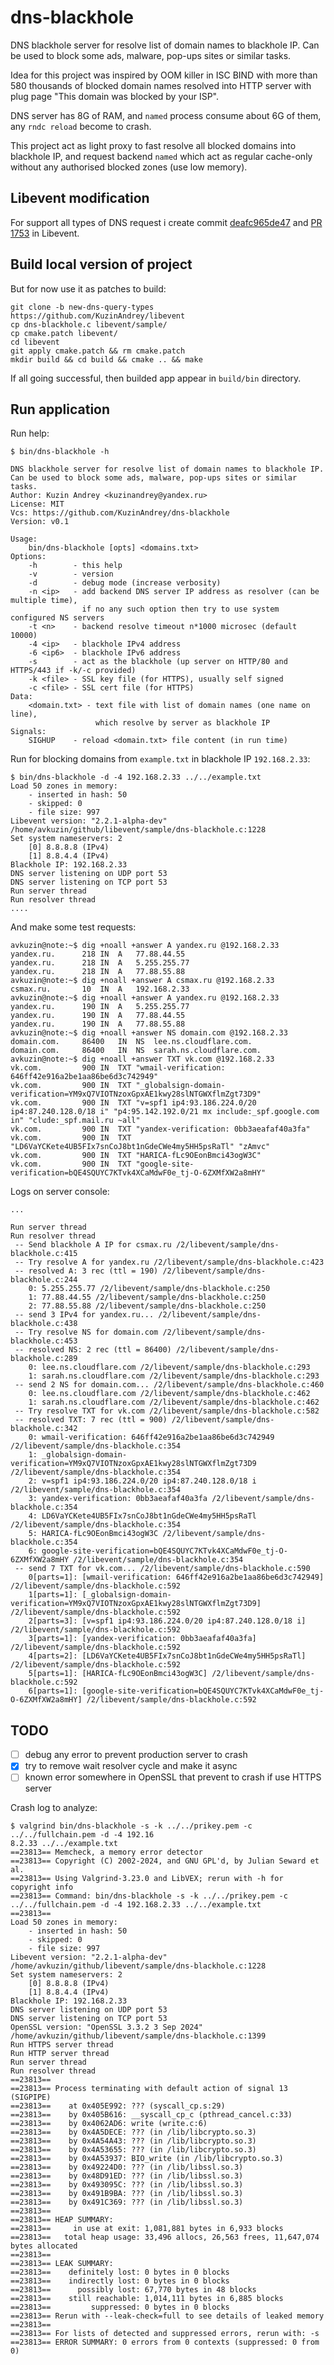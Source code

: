 # dns-blackhole

DNS blackhole server for resolve list of domain names to blackhole IP.
Can be used to block some ads, malware, pop-ups sites or similar tasks.

Idea for this project was inspired by OOM killer in ISC BIND with more
than 580 thousands of blocked domain names resolved into HTTP server with
plug page "This domain was blocked by your ISP".

DNS server has 8G of RAM, and `named` process consume about 6G of them,
any `rndc reload` become to crash.

This project act as light proxy to fast resolve all blocked domains into
blackhole IP, and request backend `named` which act as regular cache-only
without any authorised blocked zones (use low memory).


## Libevent modification

For support all types of DNS request i create commit [deafc965de47](https://github.com/KuzinAndrey/libevent/commit/deafc965de4747d5e8027ab0d5315d4564113850) and [PR 1753](https://github.com/libevent/libevent/pull/1753) in Libevent.

## Build local version of project

But for now use it as patches to build:
```shell
git clone -b new-dns-query-types https://github.com/KuzinAndrey/libevent
cp dns-blackhole.c libevent/sample/
cp cmake.patch libevent/
cd libevent
git apply cmake.patch && rm cmake.patch
mkdir build && cd build && cmake .. && make
```
If all going successful, then builded app appear in `build/bin` directory.

## Run application

Run help:
```
$ bin/dns-blackhole -h

DNS blackhole server for resolve list of domain names to blackhole IP.
Can be used to block some ads, malware, pop-ups sites or similar tasks.
Author: Kuzin Andrey <kuzinandrey@yandex.ru>
License: MIT
Vcs: https://github.com/KuzinAndrey/dns-blackhole
Version: v0.1

Usage:
    bin/dns-blackhole [opts] <domains.txt>
Options:
    -h        - this help
    -v        - version
    -d        - debug mode (increase verbosity)
    -n <ip>   - add backend DNS server IP address as resolver (can be multiple time),
                if no any such option then try to use system configured NS servers
    -t <n>    - backend resolve timeout n*1000 microsec (default 10000)
    -4 <ip>   - blackhole IPv4 address
    -6 <ip6>  - blackhole IPv6 address
    -s        - act as the blackhole (up server on HTTP/80 and HTTPS/443 if -k/-c provided)
    -k <file> - SSL key file (for HTTPS), usually self signed
    -c <file> - SSL cert file (for HTTPS)
Data:
    <domain.txt> - text file with list of domain names (one name on line),
                   which resolve by server as blackhole IP
Signals:
    SIGHUP    - reload <domain.txt> file content (in run time)

```

Run for blocking domains from `example.txt` in blackhole IP `192.168.2.33`:
```
$ bin/dns-blackhole -d -4 192.168.2.33 ../../example.txt
Load 50 zones in memory:
    - inserted in hash: 50
    - skipped: 0
    - file size: 997
Libevent version: "2.2.1-alpha-dev" /home/avkuzin/github/libevent/sample/dns-blackhole.c:1228
Set system nameservers: 2
    [0] 8.8.8.8 (IPv4)
    [1] 8.8.4.4 (IPv4)
Blackhole IP: 192.168.2.33
DNS server listening on UDP port 53
DNS server listening on TCP port 53
Run server thread
Run resolver thread
....
```

And make some test requests:
```
avkuzin@note:~$ dig +noall +answer A yandex.ru @192.168.2.33
yandex.ru.		218	IN	A	77.88.44.55
yandex.ru.		218	IN	A	5.255.255.77
yandex.ru.		218	IN	A	77.88.55.88
avkuzin@note:~$ dig +noall +answer A csmax.ru @192.168.2.33
csmax.ru.		10	IN	A	192.168.2.33
avkuzin@note:~$ dig +noall +answer A yandex.ru @192.168.2.33
yandex.ru.		190	IN	A	5.255.255.77
yandex.ru.		190	IN	A	77.88.44.55
yandex.ru.		190	IN	A	77.88.55.88
avkuzin@note:~$ dig +noall +answer NS domain.com @192.168.2.33
domain.com.		86400	IN	NS	lee.ns.cloudflare.com.
domain.com.		86400	IN	NS	sarah.ns.cloudflare.com.
avkuzin@note:~$ dig +noall +answer TXT vk.com @192.168.2.33
vk.com.			900	IN	TXT	"wmail-verification: 646ff42e916a2be1aa86be6d3c742949"
vk.com.			900	IN	TXT	"_globalsign-domain-verification=YM9xQ7VIOTNzoxGpxAE1kwy28slNTGWXflmZgt73D9"
vk.com.			900	IN	TXT	"v=spf1 ip4:93.186.224.0/20 ip4:87.240.128.0/18 i" "p4:95.142.192.0/21 mx include:_spf.google.com in" "clude:_spf.mail.ru ~all"
vk.com.			900	IN	TXT	"yandex-verification: 0bb3aeafaf40a3fa"
vk.com.			900	IN	TXT	"LD6VaYCKete4UB5FIx7snCoJ8bt1nGdeCWe4my5HH5psRaTl" "zAmvc"
vk.com.			900	IN	TXT	"HARICA-fLc9OEonBmci43ogW3C"
vk.com.			900	IN	TXT	"google-site-verification=bQE4SQUYC7KTvk4XCaMdwF0e_tj-O-6ZXMfXW2a8mHY"
```

Logs on server console:
```
...

Run server thread
Run resolver thread
 -- Send blackhole A IP for csmax.ru /2/libevent/sample/dns-blackhole.c:415
 -- Try resolve A for yandex.ru /2/libevent/sample/dns-blackhole.c:423
 -- resolved A: 3 rec (ttl = 190) /2/libevent/sample/dns-blackhole.c:244
    0: 5.255.255.77 /2/libevent/sample/dns-blackhole.c:250
    1: 77.88.44.55 /2/libevent/sample/dns-blackhole.c:250
    2: 77.88.55.88 /2/libevent/sample/dns-blackhole.c:250
 -- send 3 IPv4 for yandex.ru... /2/libevent/sample/dns-blackhole.c:438
 -- Try resolve NS for domain.com /2/libevent/sample/dns-blackhole.c:453
 -- resolved NS: 2 rec (ttl = 86400) /2/libevent/sample/dns-blackhole.c:289
    0: lee.ns.cloudflare.com /2/libevent/sample/dns-blackhole.c:293
    1: sarah.ns.cloudflare.com /2/libevent/sample/dns-blackhole.c:293
 -- send 2 NS for domain.com... /2/libevent/sample/dns-blackhole.c:460
    0: lee.ns.cloudflare.com /2/libevent/sample/dns-blackhole.c:462
    1: sarah.ns.cloudflare.com /2/libevent/sample/dns-blackhole.c:462
 -- Try resolve TXT for vk.com /2/libevent/sample/dns-blackhole.c:582
 -- resolved TXT: 7 rec (ttl = 900) /2/libevent/sample/dns-blackhole.c:342
    0: wmail-verification: 646ff42e916a2be1aa86be6d3c742949 /2/libevent/sample/dns-blackhole.c:354
    1: _globalsign-domain-verification=YM9xQ7VIOTNzoxGpxAE1kwy28slNTGWXflmZgt73D9 /2/libevent/sample/dns-blackhole.c:354
    2: v=spf1 ip4:93.186.224.0/20 ip4:87.240.128.0/18 i /2/libevent/sample/dns-blackhole.c:354
    3: yandex-verification: 0bb3aeafaf40a3fa /2/libevent/sample/dns-blackhole.c:354
    4: LD6VaYCKete4UB5FIx7snCoJ8bt1nGdeCWe4my5HH5psRaTl /2/libevent/sample/dns-blackhole.c:354
    5: HARICA-fLc9OEonBmci43ogW3C /2/libevent/sample/dns-blackhole.c:354
    6: google-site-verification=bQE4SQUYC7KTvk4XCaMdwF0e_tj-O-6ZXMfXW2a8mHY /2/libevent/sample/dns-blackhole.c:354
 -- send 7 TXT for vk.com... /2/libevent/sample/dns-blackhole.c:590
    0[parts=1]: [wmail-verification: 646ff42e916a2be1aa86be6d3c742949] /2/libevent/sample/dns-blackhole.c:592
    1[parts=1]: [_globalsign-domain-verification=YM9xQ7VIOTNzoxGpxAE1kwy28slNTGWXflmZgt73D9] /2/libevent/sample/dns-blackhole.c:592
    2[parts=3]: [v=spf1 ip4:93.186.224.0/20 ip4:87.240.128.0/18 i] /2/libevent/sample/dns-blackhole.c:592
    3[parts=1]: [yandex-verification: 0bb3aeafaf40a3fa] /2/libevent/sample/dns-blackhole.c:592
    4[parts=2]: [LD6VaYCKete4UB5FIx7snCoJ8bt1nGdeCWe4my5HH5psRaTl] /2/libevent/sample/dns-blackhole.c:592
    5[parts=1]: [HARICA-fLc9OEonBmci43ogW3C] /2/libevent/sample/dns-blackhole.c:592
    6[parts=1]: [google-site-verification=bQE4SQUYC7KTvk4XCaMdwF0e_tj-O-6ZXMfXW2a8mHY] /2/libevent/sample/dns-blackhole.c:592
```

## TODO

- [ ] debug any error to prevent production server to crash
- [x] try to remove wait resolver cycle and make it async
- [ ] known error somewhere in OpenSSL that prevent to crash if use HTTPS server

Crash log to analyze:
```
$ valgrind bin/dns-blackhole -s -k ../../prikey.pem -c ../../fullchain.pem -d -4 192.16
8.2.33 ../../example.txt
==23813== Memcheck, a memory error detector
==23813== Copyright (C) 2002-2024, and GNU GPL'd, by Julian Seward et al.
==23813== Using Valgrind-3.23.0 and LibVEX; rerun with -h for copyright info
==23813== Command: bin/dns-blackhole -s -k ../../prikey.pem -c ../../fullchain.pem -d -4 192.168.2.33 ../../example.txt
==23813== 
Load 50 zones in memory:
    - inserted in hash: 50
    - skipped: 0
    - file size: 997
Libevent version: "2.2.1-alpha-dev" /home/avkuzin/github/libevent/sample/dns-blackhole.c:1228
Set system nameservers: 2
    [0] 8.8.8.8 (IPv4)
    [1] 8.8.4.4 (IPv4)
Blackhole IP: 192.168.2.33
DNS server listening on UDP port 53
DNS server listening on TCP port 53
OpenSSL version: "OpenSSL 3.3.2 3 Sep 2024" /home/avkuzin/github/libevent/sample/dns-blackhole.c:1399
Run HTTPS server thread
Run HTTP server thread
Run server thread
Run resolver thread
==23813== 
==23813== Process terminating with default action of signal 13 (SIGPIPE)
==23813==    at 0x405E992: ??? (syscall_cp.s:29)
==23813==    by 0x405B616: __syscall_cp_c (pthread_cancel.c:33)
==23813==    by 0x4062AD6: write (write.c:6)
==23813==    by 0x4A5DECE: ??? (in /lib/libcrypto.so.3)
==23813==    by 0x4A54A43: ??? (in /lib/libcrypto.so.3)
==23813==    by 0x4A53655: ??? (in /lib/libcrypto.so.3)
==23813==    by 0x4A53937: BIO_write (in /lib/libcrypto.so.3)
==23813==    by 0x49224D0: ??? (in /lib/libssl.so.3)
==23813==    by 0x48D91ED: ??? (in /lib/libssl.so.3)
==23813==    by 0x493095C: ??? (in /lib/libssl.so.3)
==23813==    by 0x491B9BA: ??? (in /lib/libssl.so.3)
==23813==    by 0x491C369: ??? (in /lib/libssl.so.3)
==23813== 
==23813== HEAP SUMMARY:
==23813==     in use at exit: 1,081,881 bytes in 6,933 blocks
==23813==   total heap usage: 33,496 allocs, 26,563 frees, 11,647,074 bytes allocated
==23813== 
==23813== LEAK SUMMARY:
==23813==    definitely lost: 0 bytes in 0 blocks
==23813==    indirectly lost: 0 bytes in 0 blocks
==23813==      possibly lost: 67,770 bytes in 48 blocks
==23813==    still reachable: 1,014,111 bytes in 6,885 blocks
==23813==         suppressed: 0 bytes in 0 blocks
==23813== Rerun with --leak-check=full to see details of leaked memory
==23813== 
==23813== For lists of detected and suppressed errors, rerun with: -s
==23813== ERROR SUMMARY: 0 errors from 0 contexts (suppressed: 0 from 0)
```
